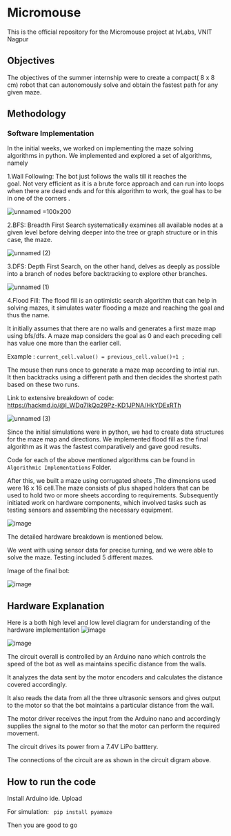 # Micromouse
This is the official repository for the Micromouse project at IvLabs, VNIT Nagpur

## Objectives
The objectives of the summer internship were to create a compact( 8 x 8 cm) robot that can autonomously solve and obtain the fastest path for any given maze. 

## Methodology

### Software Implementation
In the initial weeks, we worked on implementing the maze solving algorithms in python. We implemented and explored a set of algorithms, namely

1.Wall Following:
    The bot just follows the walls till it reaches the  
    goal. Not very efficient as it is a brute force approach  and can run into loops 
    when there are dead ends and for this algorithm to work, the goal has to be in one of the corners .

![unnamed](https://github.com/ChinmayK0607/Micromouse/assets/114411195/c75196c7-b359-4f6c-813e-1bdc06cc3916) =100x200



2.BFS:
    Breadth First Search systematically examines all available nodes at a given level before delving deeper into the tree or graph structure or in this case, the maze.

![unnamed (2)](https://github.com/ChinmayK0607/Micromouse/assets/114411195/5c1c0090-bf98-4234-b390-1e8a5d37e98b)


3.DFS:
Depth First Search, on the other hand, delves as deeply as possible into a branch of nodes before backtracking to explore other branches.

![unnamed (1)](https://github.com/ChinmayK0607/Micromouse/assets/114411195/9875c933-78fc-4c69-aba6-03c77bc93ab8)


4.Flood Fill:
The flood fill is an optimistic search algorithm that can help in solving mazes, it simulates water flooding a maze and reaching the goal and thus the name. 

It initially assumes that there are no walls and generates a first maze map using bfs/dfs. A maze map considers the goal as 0 and each preceding cell has value one more than the earlier cell.

Example : ``` current_cell.value() = previous_cell.value()+1 ; ```

The mouse then runs once to generate a maze map according to intial run.
It then backtracks using a different path and then decides the shortest path based on these two runs.

Link to extensive breakdown of code: https://hackmd.io/@l_WDq7lkQq29Pz-KD1JPNA/HkYDExRTh

![unnamed (3)](https://github.com/ChinmayK0607/Micromouse/assets/114411195/fdd92060-7501-4717-bc51-6b367a332059)

Since the initial simulations were in python, we had to create data structures for the maze map and directions. We implemented flood fill as the final algorithm as it was the fastest comparatively and gave good results.

Code for each of the above mentioned algorithms can be found in ```Algorithmic Implementations``` Folder.


After this, we built a maze using corrugated sheets ,The dimensions used were 16 x 16 cell.The maze consists of  plus shaped holders that can be used to hold two or more sheets according to requirements.
Subsequently initiated work on hardware components, which involved tasks such as testing sensors and assembling the necessary equipment.

![image](https://github.com/ChinmayK0607/Micromouse/assets/114411195/ae7f2db2-d7bf-4d09-bff6-167788ed4e04)


The detailed hardware breakdown is mentioned below. 

We went with using sensor data for precise turning, and we were able to solve the maze.
Testing included 5 different mazes.

Image of the final bot:


![image](https://github.com/ChinmayK0607/Micromouse/assets/114411195/ec0dbd74-119c-4425-928d-b187f86c4505)


## Hardware Explanation
Here is a both high level and low level diagram for understanding of the hardware implementation
![image](https://github.com/ChinmayK0607/Micromouse/assets/114411195/6be8035b-0604-475b-956f-26d8a51b0aa2)

![image](https://github.com/ChinmayK0607/Micromouse/assets/114411195/b1fa66ec-f1b0-48fe-924e-58f44655b7bf)


The circuit overall is controlled by an Arduino nano which controls the speed of the bot as well as maintains specific distance from the walls. 

It analyzes the data sent by the motor encoders and calculates the distance covered accordingly. 

It also reads the data from all the three ultrasonic sensors and gives output to the motor so that the bot maintains a particular distance from the wall.

The motor driver receives the input from the Arduino nano and accordingly supplies the signal to the motor so that the motor can perform the required movement.

The circuit drives its power from a 7.4V LiPo batttery.

The connections of the circuit are as shown in the circuit digram above.


## How to run the code
Install Arduino ide.
Upload 

For simulation:
``` pip install pyamaze```

Then you are good to go
